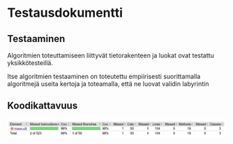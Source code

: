 # Testausdokumentti

## Testaaminen
Algoritmien toteuttamiseen liittyvät tietorakenteen ja luokat ovat testattu yksikkötesteillä.

Itse algoritmien testaaminen on toteutettu empiirisesti suorittamalla algoritmejä useita kertoja ja toteamalla, että ne luovat validin labyrintin


## Koodikattavuus
![alt-text](../kuvat/Testikattavuus.JPG)



